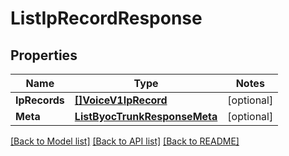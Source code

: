 # ListIpRecordResponse

## Properties
Name | Type | Notes
------------ | ------------- | -------------
**IpRecords** | [**[]VoiceV1IpRecord**](voice.v1.ip_record.md) | [optional] 
**Meta** | [**ListByocTrunkResponseMeta**](ListByocTrunkResponse_meta.md) | [optional] 

[[Back to Model list]](../README.md#documentation-for-models) [[Back to API list]](../README.md#documentation-for-api-endpoints) [[Back to README]](../README.md)


